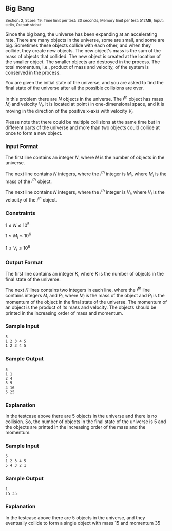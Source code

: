 ## Big Bang

<sup>Section: 2, Score: 19, Time limit per test: 30 seconds, Memory limit per test: 512MB, Input: stdin, Output: stdout</sup>

Since the big bang, the universe has been expanding at an accelerating rate. There are many objects in the universe, some are small, and some are big. Sometimes these objects collide with each other, and when they collide, they create new objects. The new object's mass is the sum of the mass of objects that collided. The new object is created at the location of the smaller object. The smaller objects are destroyed in the process. The total momentum, i.e., product of mass and velocity, of the system is conserved in the process.

You are given the initial state of the universe, and you are asked to find the final state of the universe after all the possible collisions are over.

In this problem there are $N$ objects in the universe. The $i^{th}$ object has mass $M_i$ and velocity $V_i$. It is located at point $i$ in one-dimensional space, and it is moving in the direction of the positive x-axis with velocity $V_i$.

Please note that there could be multiple collisions at the same time but in different parts of the universe and more than two objects could collide at once to form a new object.

### Input Format

The first line contains an integer $N$, where $N$ is the number of objects in the universe.

The next line contains $N$ integers, where the $i^{th}$ integer is $M_i$, where $M_i$ is the mass of the $i^{th}$ object.

The next line contains $N$ integers, where the $i^{th}$ integer is $V_i$, where $V_i$ is the velocity of the $i^{th}$ object.

### Constraints

$1 \le N \le 10^5$

$1 \le M_i \le 10^6$

$1 \le V_i \le 10^6$

### Output Format

The first line contains an integer $K$, where $K$ is the number of objects in the final state of the universe.

The next $K$ lines contains two integers in each line, where the $i^{th}$ line contains integers $M_i$ and $P_i$, where $M_i$ is the mass of the object and $P_i$ is the momentum of the object in the final state of the universe. The momentum of an object is the product of its mass and velocity. The objects should be printed in the increasing order of mass and momentum.

### Sample Input

```
5
1 2 3 4 5
1 2 3 4 5
```

### Sample Output

```
5
1 1
2 4
3 9
4 16
5 25
```

### Explanation

In the testcase above there are $5$ objects in the universe and there is no collision. So, the number of objects in the final state of the universe is $5$ and the objects are printed in the increasing order of the mass and the momentum.

### Sample Input

```
5
1 2 3 4 5
5 4 3 2 1
```

### Sample Output

```
1
15 35
```

### Explanation

In the testcase above there are $5$ objects in the universe, and they eventually collide to form a single object with mass $15$ and momentum $35$
